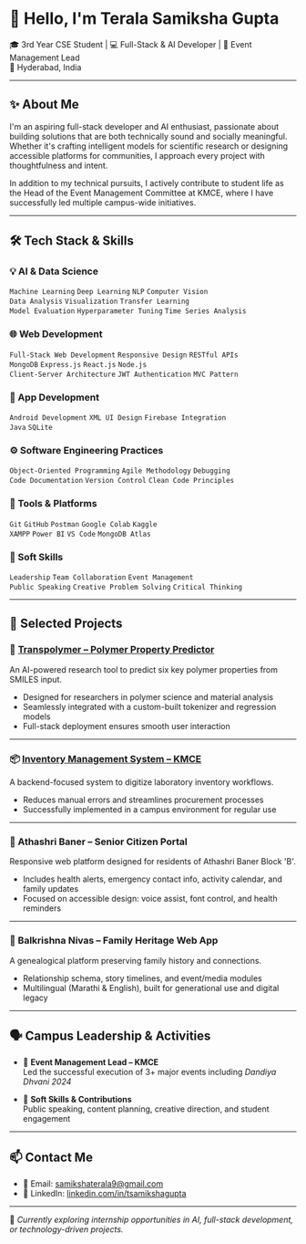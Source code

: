 # 👋 Hello, I'm Terala Samiksha Gupta

🎓 3rd Year CSE Student | 💻 Full-Stack & AI Developer | 🎯 Event Management Lead  
📍 Hyderabad, India 

---

## ✨ About Me

I'm an aspiring full-stack developer and AI enthusiast, passionate about building solutions that are both technically sound and socially meaningful. Whether it's crafting intelligent models for scientific research or designing accessible platforms for communities, I approach every project with thoughtfulness and intent.

In addition to my technical pursuits, I actively contribute to student life as the Head of the Event Management Committee at KMCE, where I have successfully led multiple campus-wide initiatives.

---

## 🛠️ Tech Stack & Skills

### 💡 AI & Data Science  
`Machine Learning` `Deep Learning` `NLP` `Computer Vision`  
`Data Analysis` `Visualization` `Transfer Learning`  
`Model Evaluation` `Hyperparameter Tuning` `Time Series Analysis`

### 🌐 Web Development  
`Full-Stack Web Development` `Responsive Design` `RESTful APIs`  
`MongoDB` `Express.js` `React.js` `Node.js`  
`Client-Server Architecture` `JWT Authentication` `MVC Pattern`

### 📱 App Development  
`Android Development` `XML UI Design` `Firebase Integration`  
`Java` `SQLite`

### ⚙️ Software Engineering Practices  
`Object-Oriented Programming` `Agile Methodology` `Debugging`  
`Code Documentation` `Version Control` `Clean Code Principles`

### 🧰 Tools & Platforms  
`Git` `GitHub` `Postman` `Google Colab` `Kaggle`  
`XAMPP` `Power BI` `VS Code` `MongoDB Atlas`

### 🌟 Soft Skills  
`Leadership` `Team Collaboration` `Event Management`  
`Public Speaking` `Creative Problem Solving` `Critical Thinking`
  

---

## 📂 Selected Projects

### 🔬 [Transpolymer – Polymer Property Predictor](https://github.com/tsamikshagupta/Transpolymer-PS)  
An AI-powered research tool to predict six key polymer properties from SMILES input.  
- Designed for researchers in polymer science and material analysis  
- Seamlessly integrated with a custom-built tokenizer and regression models  
- Full-stack deployment ensures smooth user interaction

---

### 📦 [Inventory Management System – KMCE](https://github.com/tsamikshagupta/inventory_management)  
A backend-focused system to digitize laboratory inventory workflows.  
- Reduces manual errors and streamlines procurement processes  
- Successfully implemented in a campus environment for regular use  

---

### 👵 Athashri Baner – Senior Citizen Portal  
Responsive web platform designed for residents of Athashri Baner Block 'B'.  
- Includes health alerts, emergency contact info, activity calendar, and family updates  
- Focused on accessible design: voice assist, font control, and health reminders  

---

### 🏡 Balkrishna Nivas – Family Heritage Web App  
A genealogical platform preserving family history and connections.  
- Relationship schema, story timelines, and event/media modules  
- Multilingual (Marathi & English), built for generational use and digital legacy  

---

## 🗣️ Campus Leadership & Activities

- 🎤 **Event Management Lead – KMCE**  
  Led the successful execution of 3+ major events including *Dandiya Dhvani 2024*

- 🧠 **Soft Skills & Contributions**  
  Public speaking, content planning, creative direction, and student engagement  

---

## 📫 Contact Me

- 📧 Email: [samikshaterala9@gmail.com](mailto:samikshaterala9@gmail.com)  
- 🔗 LinkedIn: [linkedin.com/in/tsamikshagupta](https://www.linkedin.com/in/tsamikshagupta)

---

🎯 *Currently exploring internship opportunities in AI, full-stack development, or technology-driven projects.*

